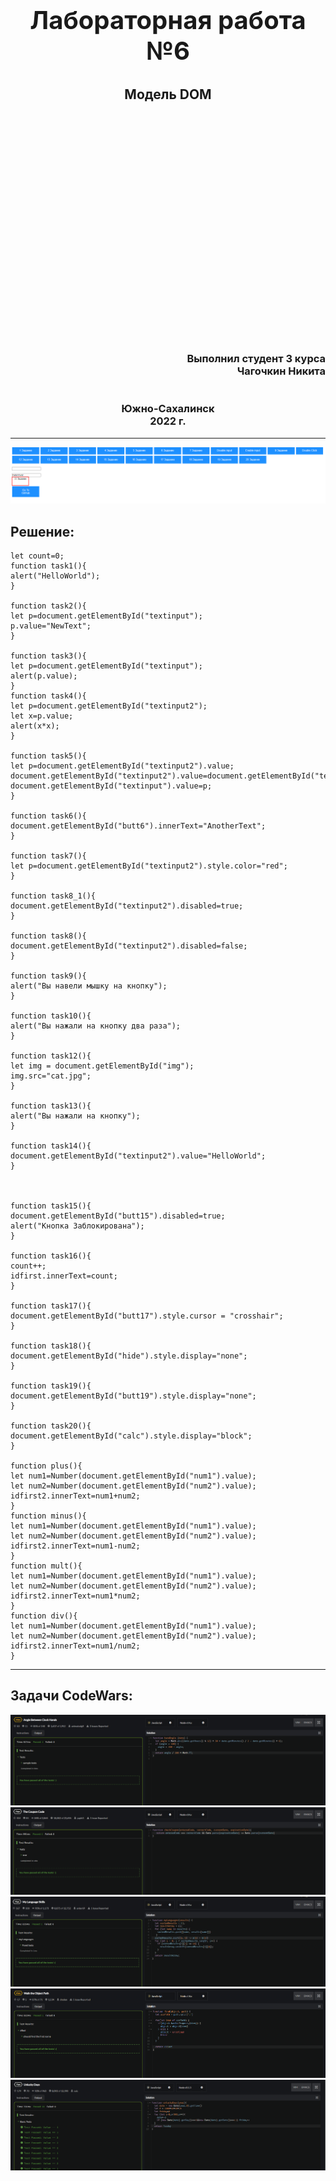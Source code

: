 
<h2 style="text-align: center; margin-top: 100px;font-size:40px">Лабораторная работа №6</h2>
<h2 style="text-align: center; margin-top:10px">Модель DOM</h2>
<h3 style="text-align: right; margin-top:400px">Выполнил студент 3 курса <br> Чагочкин Никита</h3>
<h3 style="text-align: center; margin-top:40px">Южно-Сахалинск <br>2022 г. </h3>

- - -

![](index.png)
## Решение:
    let count=0;
    function task1(){
    alert("HelloWorld");
    }

    function task2(){
    let p=document.getElementById("textinput");
    p.value="NewText";
    }

    function task3(){
    let p=document.getElementById("textinput");
    alert(p.value);
    }
    function task4(){
    let p=document.getElementById("textinput2");
    let x=p.value;
    alert(x*x);
    }

    function task5(){
    let p=document.getElementById("textinput2").value;
    document.getElementById("textinput2").value=document.getElementById("textinput").value;
    document.getElementById("textinput").value=p;
    }

    function task6(){
    document.getElementById("butt6").innerText="AnotherText";
    }

    function task7(){
    let p=document.getElementById("textinput2").style.color="red";
    }

    function task8_1(){
    document.getElementById("textinput2").disabled=true;
    }

    function task8(){
    document.getElementById("textinput2").disabled=false;
    }

    function task9(){
    alert("Вы навели мышку на кнопку");
    }

    function task10(){
    alert("Вы нажали на кнопку два раза");
    }

    function task12(){
    let img = document.getElementById("img");
    img.src="cat.jpg";
    }

    function task13(){
    alert("Вы нажали на кнопку");
    }

    function task14(){
    document.getElementById("textinput2").value="HelloWorld";
    }



    function task15(){
    document.getElementById("butt15").disabled=true;
    alert("Кнопка Заблокирована");
    }

    function task16(){
    count++;
    idfirst.innerText=count;
    }

    function task17(){
    document.getElementById("butt17").style.cursor = "crosshair";
    }

    function task18(){
    document.getElementById("hide").style.display="none";
    }

    function task19(){
    document.getElementById("butt19").style.display="none";
    }

    function task20(){
    document.getElementById("calc").style.display="block";
    }

    function plus(){
    let num1=Number(document.getElementById("num1").value);
    let num2=Number(document.getElementById("num2").value);
    idfirst2.innerText=num1+num2;
    }
    function minus(){
    let num1=Number(document.getElementById("num1").value);
    let num2=Number(document.getElementById("num2").value);
    idfirst2.innerText=num1-num2;
    }
    function mult(){
    let num1=Number(document.getElementById("num1").value);
    let num2=Number(document.getElementById("num2").value);
    idfirst2.innerText=num1*num2;
    }
    function div(){
    let num1=Number(document.getElementById("num1").value);
    let num2=Number(document.getElementById("num2").value);
    idfirst2.innerText=num1/num2;
    }
- - -

## Задачи CodeWars:
![](Angle.png)
![](CouponCode.png)
![](MyLanguageSkills.png)
![](Path.png)
![](UnluckyDays.png)